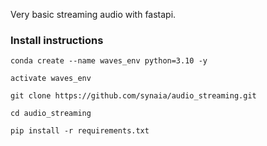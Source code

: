 Very basic streaming audio with fastapi.

### Install  instructions
```shell
conda create --name waves_env python=3.10 -y
 
activate waves_env

git clone https://github.com/synaia/audio_streaming.git

cd audio_streaming

pip install -r requirements.txt

```